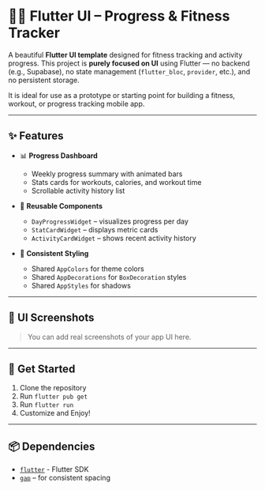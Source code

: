# 🏋️‍♀️ Flutter UI – Progress & Fitness Tracker

A beautiful **Flutter UI template** designed for fitness tracking and activity progress. This project is **purely focused on UI** using Flutter — no backend (e.g., Supabase), no state management (`flutter_bloc`, `provider`, etc.), and no persistent storage.

It is ideal for use as a prototype or starting point for building a fitness, workout, or progress tracking mobile app.

---

## ✨ Features

- 📊 **Progress Dashboard**
    - Weekly progress summary with animated bars
    - Stats cards for workouts, calories, and workout time
    - Scrollable activity history list

- 🧱 **Reusable Components**
    - `DayProgressWidget` – visualizes progress per day
    - `StatCardWidget` – displays metric cards
    - `ActivityCardWidget` – shows recent activity history

- 🎨 **Consistent Styling**
    - Shared `AppColors` for theme colors
    - Shared `AppDecorations` for `BoxDecoration` styles
    - Shared `AppStyles` for shadows

---


## 📸 UI Screenshots

> You can add real screenshots of your app UI here.

---

## 🚀 Get Started

1. Clone the repository
2. Run `flutter pub get`
3. Run `flutter run`
4. Customize and Enjoy!

---

## 📦 Dependencies

- [`flutter`](https://flutter.dev/) - Flutter SDK
- [`gap`](https://pub.dev/packages/gap) – for consistent spacing